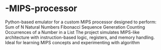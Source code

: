 # -MIPS-processor
Python-based emulator for a custom MIPS processor designed to perform:  Sum of N Natural Numbers Fibonacci Sequence Generation Counting Occurrences of a Number in a List The project simulates MIPS-like architecture with instruction-based logic, registers, and memory handling. Ideal for learning MIPS concepts and experimenting with algorithm
